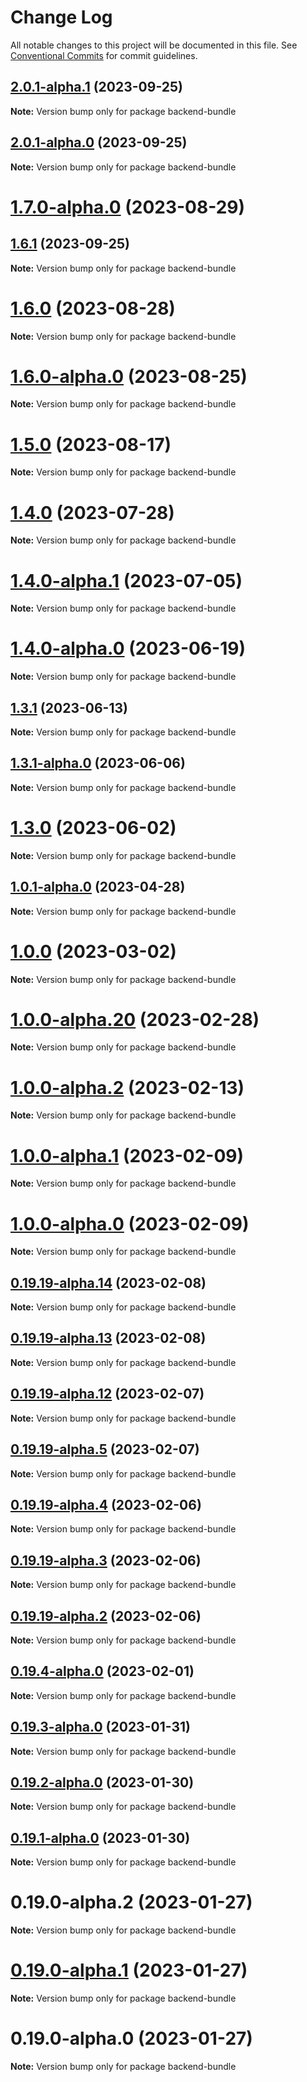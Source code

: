 # Change Log

All notable changes to this project will be documented in this file.
See [Conventional Commits](https://conventionalcommits.org) for commit guidelines.

## [2.0.1-alpha.1](https://github.com/ZbayApp/monorepo/compare/backend-bundle@2.0.1-alpha.0...backend-bundle@2.0.1-alpha.1) (2023-09-25)

**Note:** Version bump only for package backend-bundle





## [2.0.1-alpha.0](https://github.com/ZbayApp/monorepo/compare/backend-bundle@1.7.0-alpha.0...backend-bundle@2.0.1-alpha.0) (2023-09-25)

**Note:** Version bump only for package backend-bundle





# [1.7.0-alpha.0](/compare/backend-bundle@1.6.0...backend-bundle@1.7.0-alpha.0) (2023-08-29)
## [1.6.1](https://github.com/TryQuiet/quiet/compare/backend-bundle@1.6.0...backend-bundle@1.6.1) (2023-09-25)

**Note:** Version bump only for package backend-bundle





# [1.6.0](/compare/backend-bundle@1.6.0-alpha.0...backend-bundle@1.6.0) (2023-08-28)

**Note:** Version bump only for package backend-bundle





# [1.6.0-alpha.0](https://github.com/TryQuiet/quiet/compare/backend-bundle@1.5.0...backend-bundle@1.6.0-alpha.0) (2023-08-25)

**Note:** Version bump only for package backend-bundle





# [1.5.0](https://github.com/TryQuiet/quiet/compare/backend-bundle@1.4.0...backend-bundle@1.5.0) (2023-08-17)

**Note:** Version bump only for package backend-bundle





# [1.4.0](https://github.com/ZbayApp/monorepo/compare/backend-bundle@1.4.0-alpha.1...backend-bundle@1.4.0) (2023-07-28)

**Note:** Version bump only for package backend-bundle





# [1.4.0-alpha.1](https://github.com/TryQuiet/quiet/compare/backend-bundle@1.4.0-alpha.0...backend-bundle@1.4.0-alpha.1) (2023-07-05)

**Note:** Version bump only for package backend-bundle





# [1.4.0-alpha.0](https://github.com/ZbayApp/monorepo/compare/backend-bundle@1.3.1...backend-bundle@1.4.0-alpha.0) (2023-06-19)

**Note:** Version bump only for package backend-bundle





## [1.3.1](https://github.com/TryQuiet/quiet/compare/backend-bundle@1.3.1-alpha.0...backend-bundle@1.3.1) (2023-06-13)

**Note:** Version bump only for package backend-bundle





## [1.3.1-alpha.0](https://github.com/TryQuiet/quiet/compare/backend-bundle@1.3.0...backend-bundle@1.3.1-alpha.0) (2023-06-06)

**Note:** Version bump only for package backend-bundle





# [1.3.0](https://github.com/TryQuiet/quiet/compare/backend-bundle@1.0.1-alpha.0...backend-bundle@1.3.0) (2023-06-02)

**Note:** Version bump only for package backend-bundle





## [1.0.1-alpha.0](https://github.com/TryQuiet/quiet/compare/backend-bundle@1.0.0...backend-bundle@1.0.1-alpha.0) (2023-04-28)

**Note:** Version bump only for package backend-bundle





# [1.0.0](https://github.com/TryQuiet/quiet/compare/backend-bundle@1.0.0-alpha.20...backend-bundle@1.0.0) (2023-03-02)

**Note:** Version bump only for package backend-bundle





# [1.0.0-alpha.20](/compare/backend-bundle@1.0.0-alpha.2...backend-bundle@1.0.0-alpha.20) (2023-02-28)

**Note:** Version bump only for package backend-bundle





# [1.0.0-alpha.2](https://github.com/TryQuiet/quiet/compare/backend-bundle@1.0.0-alpha.1...backend-bundle@1.0.0-alpha.2) (2023-02-13)

**Note:** Version bump only for package backend-bundle





# [1.0.0-alpha.1](https://github.com/TryQuiet/quiet/compare/backend-bundle@1.0.0-alpha.0...backend-bundle@1.0.0-alpha.1) (2023-02-09)

**Note:** Version bump only for package backend-bundle





# [1.0.0-alpha.0](https://github.com/TryQuiet/quiet/compare/backend-bundle@0.19.19-alpha.14...backend-bundle@1.0.0-alpha.0) (2023-02-09)

**Note:** Version bump only for package backend-bundle





## [0.19.19-alpha.14](https://github.com/TryQuiet/quiet/compare/backend-bundle@0.19.19-alpha.13...backend-bundle@0.19.19-alpha.14) (2023-02-08)

**Note:** Version bump only for package backend-bundle





## [0.19.19-alpha.13](https://github.com/TryQuiet/quiet/compare/backend-bundle@0.19.19-alpha.12...backend-bundle@0.19.19-alpha.13) (2023-02-08)

**Note:** Version bump only for package backend-bundle





## [0.19.19-alpha.12](https://github.com/TryQuiet/quiet/compare/backend-bundle@0.19.19-alpha.5...backend-bundle@0.19.19-alpha.12) (2023-02-07)

**Note:** Version bump only for package backend-bundle





## [0.19.19-alpha.5](https://github.com/TryQuiet/quiet/compare/backend-bundle@0.19.19-alpha.4...backend-bundle@0.19.19-alpha.5) (2023-02-07)

**Note:** Version bump only for package backend-bundle





## [0.19.19-alpha.4](https://github.com/TryQuiet/quiet/compare/backend-bundle@0.19.19-alpha.3...backend-bundle@0.19.19-alpha.4) (2023-02-06)

**Note:** Version bump only for package backend-bundle





## [0.19.19-alpha.3](https://github.com/TryQuiet/quiet/compare/backend-bundle@0.19.19-alpha.2...backend-bundle@0.19.19-alpha.3) (2023-02-06)

**Note:** Version bump only for package backend-bundle





## [0.19.19-alpha.2](https://github.com/TryQuiet/quiet/compare/backend-bundle@0.19.4-alpha.0...backend-bundle@0.19.19-alpha.2) (2023-02-06)

**Note:** Version bump only for package backend-bundle





## [0.19.4-alpha.0](https://github.com/TryQuiet/quiet/compare/backend-bundle@0.19.3-alpha.0...backend-bundle@0.19.4-alpha.0) (2023-02-01)

**Note:** Version bump only for package backend-bundle





## [0.19.3-alpha.0](https://github.com/TryQuiet/quiet/compare/backend-bundle@0.19.0-alpha.2...backend-bundle@0.19.3-alpha.0) (2023-01-31)

**Note:** Version bump only for package backend-bundle





## [0.19.2-alpha.0](https://github.com/TryQuiet/quiet/compare/backend-bundle@0.19.0-alpha.2...backend-bundle@0.19.2-alpha.0) (2023-01-30)

**Note:** Version bump only for package backend-bundle





## [0.19.1-alpha.0](https://github.com/TryQuiet/quiet/compare/backend-bundle@0.19.0-alpha.2...backend-bundle@0.19.1-alpha.0) (2023-01-30)

**Note:** Version bump only for package backend-bundle





# 0.19.0-alpha.2 (2023-01-27)

**Note:** Version bump only for package backend-bundle





# [0.19.0-alpha.1](https://github.com/ZbayApp/monorepo/compare/backend-bundle@0.19.0-alpha.0...backend-bundle@0.19.0-alpha.1) (2023-01-27)

**Note:** Version bump only for package backend-bundle





# 0.19.0-alpha.0 (2023-01-27)

**Note:** Version bump only for package backend-bundle
